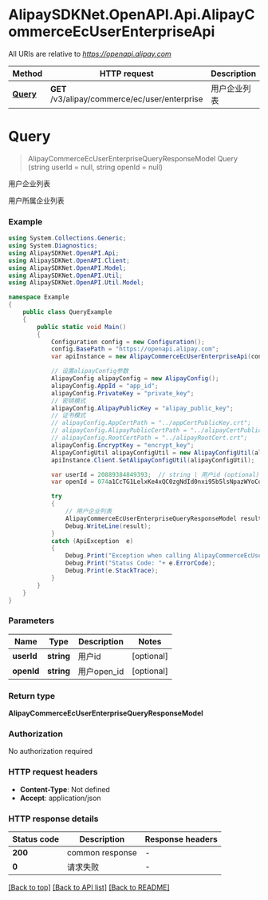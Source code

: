# AlipaySDKNet.OpenAPI.Api.AlipayCommerceEcUserEnterpriseApi

All URIs are relative to *https://openapi.alipay.com*

Method | HTTP request | Description
------------- | ------------- | -------------
[**Query**](AlipayCommerceEcUserEnterpriseApi.md#query) | **GET** /v3/alipay/commerce/ec/user/enterprise | 用户企业列表


<a name="query"></a>
# **Query**
> AlipayCommerceEcUserEnterpriseQueryResponseModel Query (string userId = null, string openId = null)

用户企业列表

用户所属企业列表

### Example
```csharp
using System.Collections.Generic;
using System.Diagnostics;
using AlipaySDKNet.OpenAPI.Api;
using AlipaySDKNet.OpenAPI.Client;
using AlipaySDKNet.OpenAPI.Model;
using AlipaySDKNet.OpenAPI.Util;
using AlipaySDKNet.OpenAPI.Util.Model;

namespace Example
{
    public class QueryExample
    {
        public static void Main()
        {
            Configuration config = new Configuration();
            config.BasePath = "https://openapi.alipay.com";
            var apiInstance = new AlipayCommerceEcUserEnterpriseApi(config);

            // 设置alipayConfig参数
            AlipayConfig alipayConfig = new AlipayConfig();
            alipayConfig.AppId = "app_id";
            alipayConfig.PrivateKey = "private_key";
            // 密钥模式
            alipayConfig.AlipayPublicKey = "alipay_public_key";
            // 证书模式
            // alipayConfig.AppCertPath = "../appCertPublicKey.crt";
            // alipayConfig.AlipayPublicCertPath = "../alipayCertPublicKey_RSA2.crt";
            // alipayConfig.RootCertPath = "../alipayRootCert.crt";
            alipayConfig.EncryptKey = "encrypt_key";
            AlipayConfigUtil alipayConfigUtil = new AlipayConfigUtil(alipayConfig);
            apiInstance.Client.SetAlipayConfigUtil(alipayConfigUtil);

            var userId = 20889384849393;  // string | 用户id (optional) 
            var openId = 074a1CcTG1LelxKe4xQC0zgNdId0nxi95b5lsNpazWYoCo5;  // string | 用户open_id (optional) 

            try
            {
                // 用户企业列表
                AlipayCommerceEcUserEnterpriseQueryResponseModel result = apiInstance.Query(userId, openId);
                Debug.WriteLine(result);
            }
            catch (ApiException  e)
            {
                Debug.Print("Exception when calling AlipayCommerceEcUserEnterpriseApi.Query: " + e.Message );
                Debug.Print("Status Code: "+ e.ErrorCode);
                Debug.Print(e.StackTrace);
            }
        }
    }
}
```

### Parameters

Name | Type | Description  | Notes
------------- | ------------- | ------------- | -------------
 **userId** | **string**| 用户id | [optional] 
 **openId** | **string**| 用户open_id | [optional] 

### Return type

**AlipayCommerceEcUserEnterpriseQueryResponseModel**

### Authorization

No authorization required

### HTTP request headers

 - **Content-Type**: Not defined
 - **Accept**: application/json


### HTTP response details
| Status code | Description | Response headers |
|-------------|-------------|------------------|
| **200** | common response |  -  |
| **0** | 请求失败 |  -  |

[[Back to top]](#) [[Back to API list]](../README.md#documentation-for-api-endpoints) [[Back to README]](../README.md)

